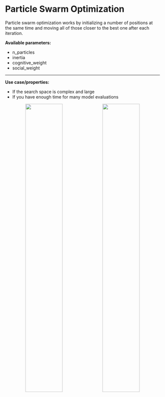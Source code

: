 # Particle Swarm Optimization

Particle swarm optimization works by initializing a number of positions at the same time and moving all of those closer to the best one after each iteration.

**Available parameters:**
- n_particles
- inertia
- cognitive_weight
- social_weight

---

**Use case/properties:**
- If the search space is complex and large
- If you have enough time for many model evaluations

<p align="center">
<img src="./plots/search_paths/ParticleSwarm [('n_particles', 4)].png" width= 49%/>
<img src="./plots/search_paths/ParticleSwarm [('n_particles', 10)].png" width= 49%/>
</p>
